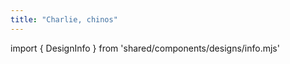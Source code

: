 ```yaml
---
title: "Charlie, chinos"
---
```


import { DesignInfo } from 'shared/components/designs/info.mjs'

<DesignInfo design='charlie' docs />

